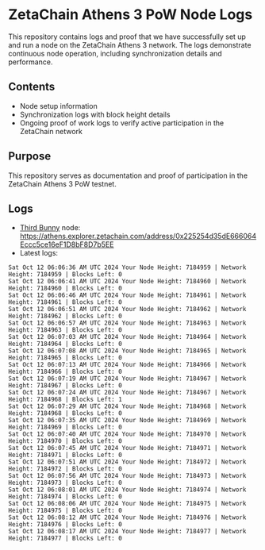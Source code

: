 # ZetaChain Athens 3 PoW Node Logs
This repository contains logs and proof that we have successfully set up and run a node on the ZetaChain Athens 3 network. The logs demonstrate continuous node operation, including synchronization details and performance.

## Contents
- Node setup information
- Synchronization logs with block height details
- Ongoing proof of work logs to verify active participation in the ZetaChain network

## Purpose
This repository serves as documentation and proof of participation in the ZetaChain Athens 3 PoW testnet.

## Logs

- [Third Bunny](https://thirdbunny.xyz/) node: https://athens.explorer.zetachain.com/address/0x225254d35dE666064Eccc5ce16eF1D8bF8D7b5EE
- Latest logs:
```
Sat Oct 12 06:06:36 AM UTC 2024 Your Node Height: 7184959 | Network Height: 7184959 | Blocks Left: 0
Sat Oct 12 06:06:41 AM UTC 2024 Your Node Height: 7184960 | Network Height: 7184960 | Blocks Left: 0
Sat Oct 12 06:06:46 AM UTC 2024 Your Node Height: 7184961 | Network Height: 7184961 | Blocks Left: 0
Sat Oct 12 06:06:51 AM UTC 2024 Your Node Height: 7184962 | Network Height: 7184962 | Blocks Left: 0
Sat Oct 12 06:06:57 AM UTC 2024 Your Node Height: 7184963 | Network Height: 7184963 | Blocks Left: 0
Sat Oct 12 06:07:03 AM UTC 2024 Your Node Height: 7184964 | Network Height: 7184964 | Blocks Left: 0
Sat Oct 12 06:07:08 AM UTC 2024 Your Node Height: 7184965 | Network Height: 7184965 | Blocks Left: 0
Sat Oct 12 06:07:13 AM UTC 2024 Your Node Height: 7184966 | Network Height: 7184966 | Blocks Left: 0
Sat Oct 12 06:07:19 AM UTC 2024 Your Node Height: 7184967 | Network Height: 7184967 | Blocks Left: 0
Sat Oct 12 06:07:24 AM UTC 2024 Your Node Height: 7184967 | Network Height: 7184968 | Blocks Left: 1
Sat Oct 12 06:07:29 AM UTC 2024 Your Node Height: 7184968 | Network Height: 7184968 | Blocks Left: 0
Sat Oct 12 06:07:35 AM UTC 2024 Your Node Height: 7184969 | Network Height: 7184969 | Blocks Left: 0
Sat Oct 12 06:07:40 AM UTC 2024 Your Node Height: 7184970 | Network Height: 7184970 | Blocks Left: 0
Sat Oct 12 06:07:45 AM UTC 2024 Your Node Height: 7184971 | Network Height: 7184971 | Blocks Left: 0
Sat Oct 12 06:07:51 AM UTC 2024 Your Node Height: 7184972 | Network Height: 7184972 | Blocks Left: 0
Sat Oct 12 06:07:56 AM UTC 2024 Your Node Height: 7184973 | Network Height: 7184973 | Blocks Left: 0
Sat Oct 12 06:08:01 AM UTC 2024 Your Node Height: 7184974 | Network Height: 7184974 | Blocks Left: 0
Sat Oct 12 06:08:06 AM UTC 2024 Your Node Height: 7184975 | Network Height: 7184975 | Blocks Left: 0
Sat Oct 12 06:08:12 AM UTC 2024 Your Node Height: 7184976 | Network Height: 7184976 | Blocks Left: 0
Sat Oct 12 06:08:17 AM UTC 2024 Your Node Height: 7184977 | Network Height: 7184977 | Blocks Left: 0
```
